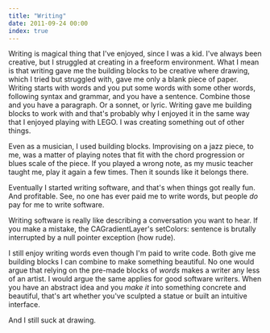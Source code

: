 ```yaml
---
title: "Writing"
date: 2011-09-24 00:00
index: true
---
```


Writing is magical thing that I've enjoyed, since I was a kid. I've always been creative, but I struggled at creating in a freeform environment. What I mean is that writing gave me the building blocks to be creative where drawing, which I tried but struggled with, gave me only a blank piece of paper. Writing starts with words and you put some words with some other words, following syntax and grammar, and you have a sentence. Combine those and you have a paragraph. Or a sonnet, or lyric. Writing gave me building blocks to work with and that's probably why I enjoyed it in the same way that I enjoyed playing with LEGO. I was creating something out of other things.

Even as a musician, I used building blocks. Improvising on a jazz piece, to me, was a matter of playing notes that fit with the chord progression or blues scale of the piece. If you played a wrong note, as my music teacher taught me, play it again a few times. Then it sounds like it belongs there.

Eventually I started writing software, and that's when things got really fun. And profitable. See, no one has ever paid me to write words, but people _do_ pay for me to write software.

Writing software is really like describing a conversation you want to hear. If you make a mistake, the CAGradientLayer's setColors: sentence is brutally interrupted by a null pointer exception (how rude).

I still enjoy writing words even though I'm paid to write code. Both give me building blocks I can combine to make something beautiful. No one would argue that relying on the pre-made blocks of _words_&nbsp;makes a writer any less of an artist. I would argue the same applies for good software writers. When you have an abstract idea and you _make&nbsp;it_&nbsp;into something concrete and beautiful, that's art whether you've sculpted a statue or built an intuitive interface.

And I still suck at drawing.

<!-- more -->
